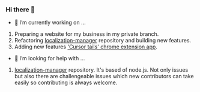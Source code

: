 ### Hi there 👋

- 🔭 I’m currently working on ...
 1. Preparing a website for my business in my private branch.
 2. Refactoring [localization-manager](https://github.com/jacobkim9881/localization-manager/issues) repository and building new features.
 3. Adding new features ['Cursor tails' chrome extension app](https://github.com/jacobkim9881/tailing-mouse-footprint).
 
- 🤔 I’m looking for help with ...
 1. [localization-manager](https://github.com/jacobkim9881/localization-manager/issues) repository. It's based of node.js. Not only issues but also there are challengeable issues which new contributors can take easily so contributing is always welcome.
 
<!--
**jacobkim9881/jacobkim9881** is a ✨ _special_ ✨ repository because its `README.md` (this file) appears on your GitHub profile.

Here are some ideas to get you started:

- 🔭 I’m currently working on ...
- 🌱 I’m currently learning ...
- 👯 I’m looking to collaborate on ...
- 🤔 I’m looking for help with ...
- 💬 Ask me about ...
- 📫 How to reach me: ...
- 😄 Pronouns: ...
- ⚡ Fun fact: ...
-->
